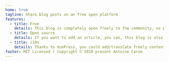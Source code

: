 ```yaml
---
home: true
tagline: Share blog posts on an free open platform
features:
  - title: Free
    details: This blog is completely open freely to the community, no paywall, no ads, no tracking.
  - title: Open source
    details: If you want to add an article, you can, this blog is also yours!
  - title: i18n
    details: Thanks to VuePress, you could add/translate freely content in your local.
footer: MIT Licensed | Copyright © 2019-present Antoine Caron
---
```


<LastTenArticles locale="en-US"/>

